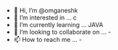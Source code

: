 - 👋 Hi, I’m @omganeshk
- 👀 I’m interested in ... c
- 🌱 I’m currently learning ... JAVA
- 💞️ I’m looking to collaborate on ... -
- 📫 How to reach me ... -

<!---
omganeshk/omganeshk is a ✨ special ✨ repository because its `README.md` (this file) appears on your GitHub profile.
You can click the Preview link to take a look at your changes.
--->
